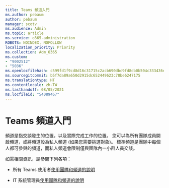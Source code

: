 ```yaml
---
title: Teams 頻道入門
ms.author: pebaum
author: pebaum
manager: scotv
ms.audience: Admin
ms.topic: article
ms.service: o365-administration
ROBOTS: NOINDEX, NOFOLLOW
localization_priority: Priority
ms.collection: Adm_O365
ms.custom:
- "9002512"
- "5036"
ms.openlocfilehash: c599fd1f9cd8d16c31715c2acb690dbc9fd8db0b504c333436e43634c747f2d8
ms.sourcegitcommit: b5f7da89a650d2915dc652449623c78be6247175
ms.translationtype: HT
ms.contentlocale: zh-TW
ms.lasthandoff: 08/05/2021
ms.locfileid: "54089467"
---
```

# <a name="get-started-with-teams-channels"></a>Teams 頻道入門

頻道是指交談發生的位置，以及實際完成工作的位置。 您可以為所有團隊成員開啟頻道，或將頻道設為私人頻道 (如果您需要挑選對象)。 標準頻道是團隊中每個人都可參與的頻道，而私人頻道會限制僅與團隊內一小群人員交談。

如需相關資訊，請參閱下列各項：

- 所有 Teams 使用者[使用團隊和頻道的說明](https://support.office.com/article/teams-and-channels-df38ae23-8f85-46d3-b071-cb11b9de5499)

- IT 系統管理員[使用團隊和頻道的說明](https://docs.microsoft.com/microsoftteams/teams-channels-overview) 
